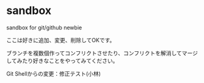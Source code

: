 # sandbox
sandbox for git/github newbie

ここは好きに追加、変更、削除してOKです。

ブランチを複数個作ってコンフリクトさせたり、コンフリクトを解消してマージしてみたり好きなことをやってみてください。

Git Shellからの変更：修正テスト(小林)